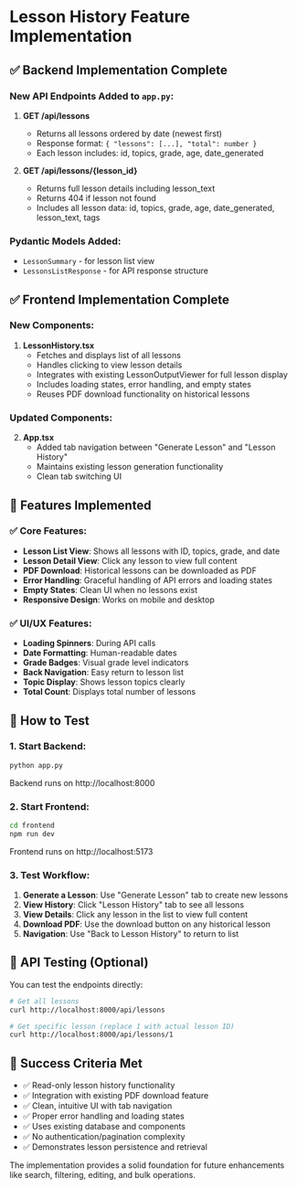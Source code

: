 # Lesson History Feature Implementation

## ✅ Backend Implementation Complete

### New API Endpoints Added to `app.py`:

1. **GET /api/lessons**
   - Returns all lessons ordered by date (newest first)
   - Response format: `{ "lessons": [...], "total": number }`
   - Each lesson includes: id, topics, grade, age, date_generated

2. **GET /api/lessons/{lesson_id}**
   - Returns full lesson details including lesson_text
   - Returns 404 if lesson not found
   - Includes all lesson data: id, topics, grade, age, date_generated, lesson_text, tags

### Pydantic Models Added:
- `LessonSummary` - for lesson list view
- `LessonsListResponse` - for API response structure

## ✅ Frontend Implementation Complete

### New Components:

1. **LessonHistory.tsx**
   - Fetches and displays list of all lessons
   - Handles clicking to view lesson details
   - Integrates with existing LessonOutputViewer for full lesson display
   - Includes loading states, error handling, and empty states
   - Reuses PDF download functionality on historical lessons

### Updated Components:

2. **App.tsx** 
   - Added tab navigation between "Generate Lesson" and "Lesson History"
   - Maintains existing lesson generation functionality
   - Clean tab switching UI

## 🎯 Features Implemented

### ✅ Core Features:
- **Lesson List View**: Shows all lessons with ID, topics, grade, and date
- **Lesson Detail View**: Click any lesson to view full content
- **PDF Download**: Historical lessons can be downloaded as PDF
- **Error Handling**: Graceful handling of API errors and loading states
- **Empty States**: Clean UI when no lessons exist
- **Responsive Design**: Works on mobile and desktop

### ✅ UI/UX Features:
- **Loading Spinners**: During API calls
- **Date Formatting**: Human-readable dates
- **Grade Badges**: Visual grade level indicators
- **Back Navigation**: Easy return to lesson list
- **Topic Display**: Shows lesson topics clearly
- **Total Count**: Displays total number of lessons

## 🚀 How to Test

### 1. Start Backend:
```bash
python app.py
```
Backend runs on http://localhost:8000

### 2. Start Frontend:
```bash
cd frontend
npm run dev
```
Frontend runs on http://localhost:5173

### 3. Test Workflow:
1. **Generate a Lesson**: Use "Generate Lesson" tab to create new lessons
2. **View History**: Click "Lesson History" tab to see all lessons
3. **View Details**: Click any lesson in the list to view full content
4. **Download PDF**: Use the download button on any historical lesson
5. **Navigation**: Use "Back to Lesson History" to return to list

## 📝 API Testing (Optional)

You can test the endpoints directly:

```bash
# Get all lessons
curl http://localhost:8000/api/lessons

# Get specific lesson (replace 1 with actual lesson ID)
curl http://localhost:8000/api/lessons/1
```

## 🎉 Success Criteria Met

- ✅ Read-only lesson history functionality
- ✅ Integration with existing PDF download feature
- ✅ Clean, intuitive UI with tab navigation
- ✅ Proper error handling and loading states
- ✅ Uses existing database and components
- ✅ No authentication/pagination complexity
- ✅ Demonstrates lesson persistence and retrieval

The implementation provides a solid foundation for future enhancements like search, filtering, editing, and bulk operations.
